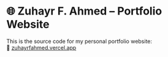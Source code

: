 # 🌐 Zuhayr F. Ahmed – Portfolio Website

This is the source code for my personal portfolio website:  
🔗 [zuhayrfahmed.vercel.app](https://zuhayrfahmed.vercel.app/)

